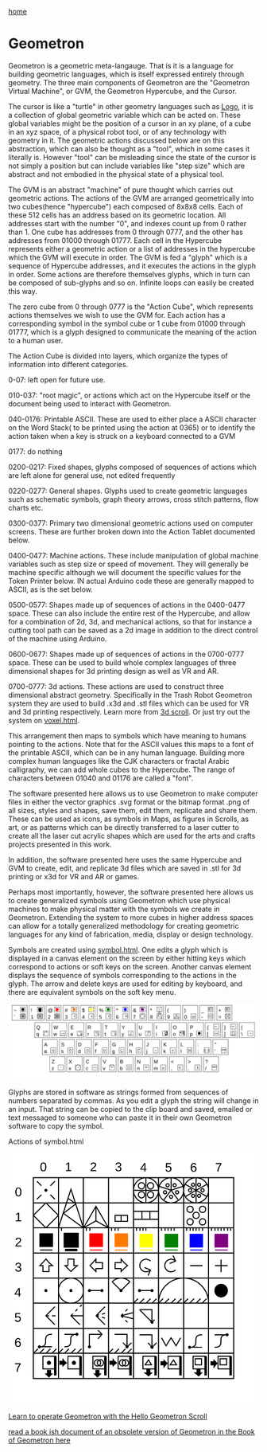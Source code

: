 [home](index.html)

# Geometron

Geometron is a geometric meta-langauge.  That is it is a language for building geometric languages, which is itself expressed entirely through geometry.  The three main components of Geometron are the "Geometron Virtual Machine", or GVM, the Geometron Hypercube, and the Cursor. 

The cursor is like a "turtle" in other geometry languages such as [Logo](https://en.wikipedia.org/wiki/Logo_(programming_language)), it is a collection of global geometric variable which can be acted on.  These global variables might be the position of a cursor in an xy plane, of a cube in an xyz space, of a physical robot tool, or of any technology with geometry in it.  The geometric actions discussed below are on this abstraction, which can also be thought as a "tool", which in some cases it literally is.  However "tool" can be misleading since the state of the cursor is not simply a position but can include variables like "step size" which are abstract and not embodied in the physical state of a physical tool. 

The GVM is an abstract "machine" of pure thought which carries out geometric actions.  The actions of the GVM are arranged geometrically into two cubes(hence "hypercube") each composed of 8x8x8 cells.  Each of these 512 cells has an address based on its geometric location.  All addresses start with the number "0", and indexes count up from 0 rather than 1.  One cube has addresses from 0 through 0777, and the other has addresses from 01000 through 01777. Each cell in the Hypercube represents either a geometric action or a list of addresses in the hypercube which the GVM will execute in order. The GVM is fed a "glyph" which is a sequence of Hypercube addresses, and it executes the actions in the glyph in order. Some actions are therefore themselves glyphs, which in turn can be composed of sub-glyphs and so on. Infinite loops can easily be created this way.

The zero cube from 0 through 0777 is the "Action Cube", which represents actions themselves we wish to use the GVM for.  Each action has a corresponding symbol in the symbol cube or 1 cube from 01000 through 01777, which is a glyph designed to communicate the meaning of the action to a human user.  

The Action Cube is divided into layers, which organize the types of information into different categories.  

0-07: left open for future use.
 
010-037: "root magic", or actions which act on the Hypercube itself or the document being used to interact with Geometron.

040-0176: Printable ASCII. These are used to either place a ASCII character on the Word Stack( to be printed using the action at 0365) or to identify the action taken when a key is struck on a keyboard connected to a GVM

0177: do nothing

0200-0217: Fixed shapes, glyphs composed of sequences of actions which are left alone for general use, not edited frequently

0220-0277: General shapes.  Glyphs used to create geometric languages such as schematic symbols, graph theory arrows, cross stitch patterns, flow charts etc.

0300-0377: Primary two dimensional geometric actions used on computer screens.  These are further broken down into the Action Tablet documented below.

0400-0477: Machine actions.  These include manipulation of global machine variables such as step size or speed of movement.  They will generally be machine specific although we will document the specific values for the Token Printer below.  IN actual Arduino code these are generally mapped to ASCII, as is the set below.

0500-0577: Shapes made up of sequences of actions in the 0400-0477 space.  These can also include the entire rest of the Hypercube, and allow for a combination of 2d, 3d, and mechanical actions, so that for instance a cutting tool path can be saved as a 2d image in addition to the direct control of the machine using Arduino.

0600-0677: Shapes made up of sequences of actions in the 0700-0777 space.  These can be used to build whole complex languages of three dimensional shapes for 3d printing design as well as VR and AR.

0700-0777: 3d actions. These actions are used to construct three dimensional abstract geometry.  Specifically in the Trash Robot Geometron system they are used to build .x3d and .stl files which can be used for VR and 3d printing respectively. Learn more from [3d scroll](scrolls/geometron3d).  Or just try out the system on [voxel.html](voxel.html).

This arrangement then maps to symbols which have meaning to humans pointing to the actions.  Note that for the ASCII values this maps to a font of the printable ASCII, which can be in any human language.  Building more complex human languages like the CJK characters or fractal Arabic calligraphy, we can add whole cubes to the Hypercube.  The range of characters between 01040 and 01176 are called a "font".

The software presented here allows us to use Geometron to make computer files in either the vector graphics .svg format or the bitmap format .png of all sizes, styles and shapes, save them, edit them, replicate and share them.  These can be used as icons, as symbols in Maps, as figures in Scrolls, as art, or as patterns which can be directly transferred to a laser cutter to create all the laser cut acrylic shapes which are used for the arts and crafts projects presented in this work.

In addition, the software presented here uses the same Hypercube and GVM to create, edit, and replicate 3d files which are saved in .stl for 3d printing or x3d for VR and AR or games.

Perhaps most importantly, however, the software presented here allows us to create generalized symbols using Geometron which use physical machines to make physical matter with the symbols we create in Geometron.  Extending the system to more cubes in higher address spaces can allow for a totally generalized methodology for creating geometric languages for any kind of fabrication, media, display or design technology.

Symbols are created using [symbol.html](symbol.html).  One edits a glyph which is displayed in a canvas element on the screen by either hitting keys which correspond to actions or soft keys on the screen.   Another canvas element displays the sequence of symbols corresponding to the actions in the glyph.  The arrow and delete keys are used for editing by keyboard, and there are equivalent symbols on the soft key menu. 

![](iconsymbols/keyboard.svg)

Glyphs are stored in software as strings formed from sequences of numbers separated by commas.  As you edit a glyph the string will change in an input.  That string can be copied to the clip board and saved, emailed or text messaged to someone who can paste it in their own Geometron software to copy the symbol. 


Actions of symbol.html

![](iconsymbols/actiontablet.svg)

[Learn to operate Geometron with the Hello Geometron Scroll](scrolls/hellogeometron)

[read a book ish document of an obsolete version of Geometron in the Book of Geometron here](https://lafelabs.github.io/book_of_geometron.html)


